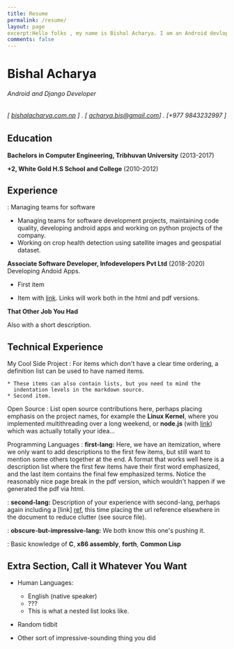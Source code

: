```yaml
---
title: Resume
permalink: /resume/
layout: page
excerpt:Hello folks , my name is Bishal Acharya. I am an Android devloper. I like Python and Django. This blog is about my experiences learning new things.
comments: false
---
```

Bishal Acharya
============
###### Android and Django Developer
 
###### [ [bishalacharya.com.np](http://bishalacharya.com.np) ] . [ acharya.bis@gmail.com] . [+977 9843232997 ]

     

Education
---------

 **Bachelors in Computer Engineering, Tribhuvan University** (2013-2017)
 

**+2, White Gold H.S School and College** (2010-2012)

    

Experience
----------

: Managing teams for software 
* Managing teams for software development projects, maintaining code quality, developing android apps and working on python projects of the company.
* Working on crop health detection using satellite images and geospatial dataset. 

**Associate Software Developer, Infodevelopers Pvt Ltd** (2018-2020)
Developing Andoid Apps.

- First item

- Item with [link](http://www.example.com). Links will work both in
  the html and pdf versions.

**That Other Job You Had**

Also with a short description.

Technical Experience
--------------------

My Cool Side Project
: For items which don't have a clear time ordering, a definition
    list can be used to have named items.

    * These items can also contain lists, but you need to mind the
      indentation levels in the markdown source.
    * Second item.

Open Source
:   List open source contributions here, perhaps placing emphasis on
    the project names, for example the **Linux Kernel**, where you
    implemented multithreading over a long weekend, or **node.js**
    (with [link](http://nodejs.org)) which was actually totally
    your idea...

Programming Languages
:   **first-lang:** Here, we have an itemization, where we only want
    to add descriptions to the first few items, but still want to
    mention some others together at the end. A format that works well
    here is a description list where the first few items have their
    first word emphasized, and the last item contains the final few
    emphasized terms. Notice the reasonably nice page break in the pdf
    version, which wouldn't happen if we generated the pdf via html.

:   **second-lang:** Description of your experience with second-lang,
    perhaps again including a [link] [ref], this time placing the url
    reference elsewhere in the document to reduce clutter (see source
    file).

:   **obscure-but-impressive-lang:** We both know this one's pushing
    it.

:   Basic knowledge of **C**, **x86 assembly**, **forth**, **Common Lisp**

[ref]: https://github.com/githubuser/superlongprojectname

Extra Section, Call it Whatever You Want
----------------------------------------

* Human Languages:

     * English (native speaker)
     * ???
     * This is what a nested list looks like.

* Random tidbit

* Other sort of impressive-sounding thing you did
